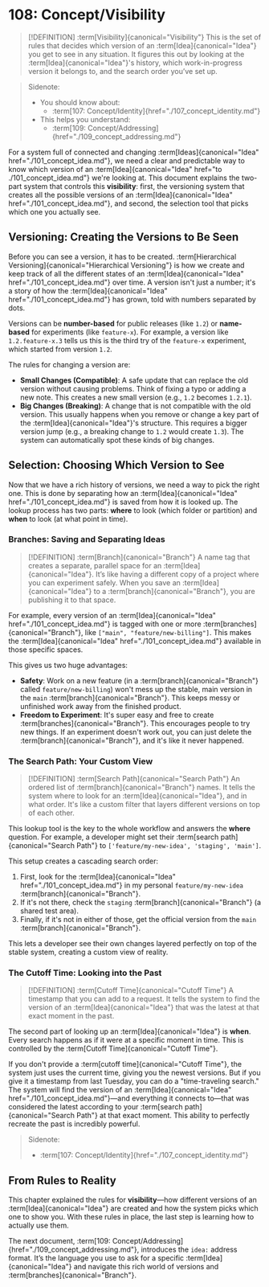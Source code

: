 # 108: Concept/Visibility

> [!DEFINITION] :term[Visibility]{canonical="Visibility"}
> This is the set of rules that decides which version of an :term[Idea]{canonical="Idea"} you get to see in any situation. It figures this out by looking at the :term[Idea]{canonical="Idea"}'s history, which work-in-progress version it belongs to, and the search order you’ve set up.

> Sidenote:
> - You should know about:
>   - :term[107: Concept/Identity]{href="./107_concept_identity.md"}
> - This helps you understand:
>   - :term[109: Concept/Addressing]{href="./109_concept_addressing.md"}

For a system full of connected and changing :term[Ideas]{canonical="Idea" href="./101_concept_idea.md"}, we need a clear and predictable way to know which version of an :term[Idea]{canonical="Idea" href="to ./101_concept_idea.md"} we're looking at. This document explains the two-part system that controls this **visibility**: first, the versioning system that creates all the possible versions of an :term[Idea]{canonical="Idea" href="./101_concept_idea.md"}, and second, the selection tool that picks which one you actually see.

## Versioning: Creating the Versions to Be Seen

Before you can see a version, it has to be created. :term[Hierarchical Versioning]{canonical="Hierarchical Versioning"} is how we create and keep track of all the different states of an :term[Idea]{canonical="Idea" href="./101_concept_idea.md"} over time. A version isn't just a number; it's a story of how the :term[Idea]{canonical="Idea" href="./101_concept_idea.md"} has grown, told with numbers separated by dots.

Versions can be **number-based** for public releases (like `1.2`) or **name-based** for experiments (like `feature-x`). For example, a version like `1.2.feature-x.3` tells us this is the third try of the `feature-x` experiment, which started from version `1.2`.

The rules for changing a version are:

- **Small Changes (Compatible)**: A safe update that can replace the old version without causing problems. Think of fixing a typo or adding a new note. This creates a new small version (e.g., `1.2` becomes `1.2.1`).
- **Big Changes (Breaking)**: A change that is not compatible with the old version. This usually happens when you remove or change a key part of the :term[Idea]{canonical="Idea"}'s structure. This requires a bigger version jump (e.g., a breaking change to `1.2` would create `1.3`). The system can automatically spot these kinds of big changes.

## Selection: Choosing Which Version to See

Now that we have a rich history of versions, we need a way to pick the right one. This is done by separating how an :term[Idea]{canonical="Idea" href="./101_concept_idea.md"} is saved from how it is looked up. The lookup process has two parts: **where** to look (which folder or partition) and **when** to look (at what point in time).

### Branches: Saving and Separating Ideas

> [!DEFINITION] :term[Branch]{canonical="Branch"}
> A name tag that creates a separate, parallel space for an :term[Idea]{canonical="Idea"}. It’s like having a different copy of a project where you can experiment safely. When you save an :term[Idea]{canonical="Idea"} to a :term[branch]{canonical="Branch"}, you are publishing it to that space.

For example, every version of an :term[Idea]{canonical="Idea" href="./101_concept_idea.md"} is tagged with one or more :term[branches]{canonical="Branch"}, like `["main", "feature/new-billing"]`. This makes the :term[Idea]{canonical="Idea" href="./101_concept_idea.md"} available in those specific spaces.

This gives us two huge advantages:

- **Safety**: Work on a new feature (in a :term[branch]{canonical="Branch"} called `feature/new-billing`) won't mess up the stable, main version in the `main` :term[branch]{canonical="Branch"}. This keeps messy or unfinished work away from the finished product.
- **Freedom to Experiment**: It's super easy and free to create :term[branches]{canonical="Branch"}. This encourages people to try new things. If an experiment doesn't work out, you can just delete the :term[branch]{canonical="Branch"}, and it's like it never happened.

### The Search Path: Your Custom View

> [!DEFINITION] :term[Search Path]{canonical="Search Path"}
> An ordered list of :term[branch]{canonical="Branch"} names. It tells the system where to look for an :term[Idea]{canonical="Idea"}, and in what order. It's like a custom filter that layers different versions on top of each other.

This lookup tool is the key to the whole workflow and answers the **where** question. For example, a developer might set their :term[search path]{canonical="Search Path"} to `['feature/my-new-idea', 'staging', 'main']`.

This setup creates a cascading search order:

1.  First, look for the :term[Idea]{canonical="Idea" href="./101_concept_idea.md"} in my personal `feature/my-new-idea` :term[branch]{canonical="Branch"}.
2.  If it's not there, check the `staging` :term[branch]{canonical="Branch"} (a shared test area).
3.  Finally, if it's not in either of those, get the official version from the `main` :term[branch]{canonical="Branch"}.

This lets a developer see their own changes layered perfectly on top of the stable system, creating a custom view of reality.

### The Cutoff Time: Looking into the Past

> [!DEFINITION] :term[Cutoff Time]{canonical="Cutoff Time"}
> A timestamp that you can add to a request. It tells the system to find the version of an :term[Idea]{canonical="Idea"} that was the latest at that exact moment in the past.

The second part of looking up an :term[Idea]{canonical="Idea"} is **when**. Every search happens as if it were at a specific moment in time. This is controlled by the :term[Cutoff Time]{canonical="Cutoff Time"}.

If you don't provide a :term[cutoff time]{canonical="Cutoff Time"}, the system just uses the current time, giving you the newest versions. But if you give it a timestamp from last Tuesday, you can do a "time-traveling search." The system will find the version of an :term[Idea]{canonical="Idea" href="./101_concept_idea.md"}—and everything it connects to—that was considered the latest according to your :term[search path]{canonical="Search Path"} at that exact moment. This ability to perfectly recreate the past is incredibly powerful.

> Sidenote:
> - :term[107: Concept/Identity]{href="./107_concept_identity.md"}

## From Rules to Reality

This chapter explained the rules for **visibility**—how different versions of an :term[Idea]{canonical="Idea"} are created and how the system picks which one to show you. With these rules in place, the last step is learning how to actually use them.

The next document, :term[109: Concept/Addressing]{href="./109_concept_addressing.md"}, introduces the `idea:` address format. It’s the language you use to ask for a specific :term[Idea]{canonical="Idea"} and navigate this rich world of versions and :term[branches]{canonical="Branch"}.

